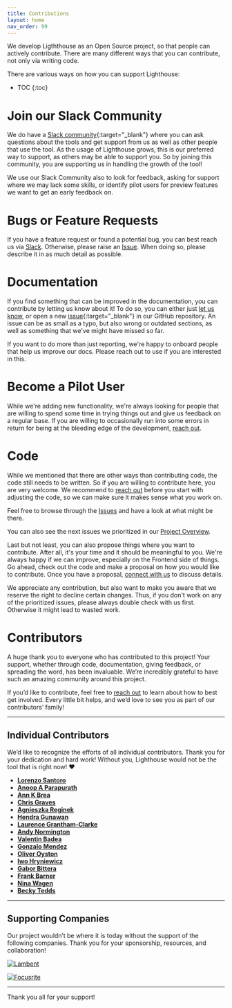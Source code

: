 ```yaml
---
title: Contributions
layout: home
nav_order: 99
---
```


We develop Ligththouse as an Open Source project, so that people can actively contribute. There are many different ways that you can contribute, not only via writing code.

There are various ways on how you can support Lighthouse:

- TOC
{:toc}

# Join our Slack Community
We do have a [Slack community](https://join.slack.com/t/let-people-work/shared_invite/zt-38df4z4sy-iqJEo6S8kmIgIfsgsV0J1A){:target="_blank"} where you can ask questions about the tools and get support from us as well as other people that use the tool. As the usage of Lighthouse grows, this is our preferred way to support, as others may be able to support you. So by joining this community, you are supporting us in handling the growth of the tool!

We use our Slack Community also to look for feedback, asking for support where we may lack some skills, or identify pilot users for preview features we want to get an early feedback on.

# Bugs or Feature Requests
If you have a feature request or found a potential bug, you can best reach us via [Slack](#join-our-slack-community). Otherwise, please raise an [Issue](https://github.com/LetPeopleWork/Lighthouse/issues). When doing so, please describe it in as much detail as possible.

# Documentation
If you find something that can be improved in the documentation, you can contribute by letting us know about it!
To do so, you can either just [let us know](#join-our-slack-community), or open a new [issue](https://github.com/LetPeopleWork/Lighthouse/issues/new?template=documentation-improvement.yml){:target="_blank"} in our GitHub repository. An issue can be as small as a typo, but also wrong or outdated sections, as well as something that we've might have missed so far.

If you want to do more than just reporting, we're happy to onboard people that help us improve our docs. Please reach out to use if you are interested in this.

# Become a Pilot User
While we're adding new functionality, we're always looking for people that are willing to spend some time in trying things out and give us feedback on a regular base. If you are willing to occasionally run into some errors in return for being at the bleeding edge of the development, [reach out](#join-our-slack-community).

# Code
While we mentioned that there are other ways than contributing code, the code still needs to be written. So if you are willing to contribute here, you are very welcome. We recommend to [reach out](#join-our-slack-community) before you start with adjusting the code, so we can make sure it makes sense what you work on.

Feel free to browse through the [Issues](https://github.com/LetPeopleWork/Lighthouse/issues) and have a look at what might be there.

You can also see the next issues we prioritized in our [Project Overview](https://github.com/orgs/LetPeopleWork/projects/3/views/2).

Last but not least, you can also propose things where you want to contribute. After all, it's your time and it should be meaningful to you. We're always happy if we can improve, especially on the Frontend side of things. Go ahead, check out the code and make a proposal on how you would like to contribute. Once you have a proposal, [connect with us](#join-our-slack-community) to discuss details.

We appreciate any contribution, but also want to make you aware that we reserve the right to decline certain changes. Thus, if you don't work on any of the prioritized issues, please always double check with us first. Otherwise it might lead to wasted work.

# Contributors
A huge thank you to everyone who has contributed to this project! Your support, whether through code, documentation, giving feedback, or spreading the word, has been invaluable. We’re incredibly grateful to have such an amazing community around this project.

If you’d like to contribute, feel free to [reach out](#join-our-slack-community) to learn about how to best get involved. Every little bit helps, and we’d love to see you as part of our contributors’ family!

---

## Individual Contributors

We’d like to recognize the efforts of all individual contributors. Thank you for your dedication and hard work! Without you, Lighthouse would not be the tool that is right now! ❤️

- [**Lorenzo Santoro**](https://www.linkedin.com/in/lorenzo-santoro-57172626/)
- [**Anoop A Parapurath**](https://www.linkedin.com/in/anoop-a-parapurath-137a3b4/)
- [**Ann K Brea**](https://www.linkedin.com/in/annkbrea/)
- [**Chris Graves**](https://www.linkedin.com/in/chris-graves-23455ab8/)
- [**Agnieszka Reginek**](https://www.linkedin.com/in/agnieszka-reginek/)
- [**Hendra Gunawan**](https://www.linkedin.com/in/hendragunawan823/)
- [**Laurence Grantham-Clarke**](https://www.linkedin.com/in/laurence-grantham-clarke-a03316131/)
- [**Andy Normington**](https://www.linkedin.com/in/andynormington/)
- [**Valentin Badea**](https://www.linkedin.com/in/valentin-g-badea/)
- [**Gonzalo Mendez**](https://www.linkedin.com/in/gonzalo-mendez-nz/)
- [**Oliver Oyston**](https://www.linkedin.com/in/oliveroyston/)
- [**Iwo Hryniewicz**](https://www.linkedin.com/in/iwo-hryniewicz/)
- [**Gabor Bittera**](https://www.linkedin.com/in/gaborbittera/)
- [**Frank Barner**](https://www.linkedin.com/in/frankbarner/)
- [**Nina Wagen**](https://www.linkedin.com/in/nina-wagen-04a9756a/)
- [**Becky Tedds**](https://www.linkedin.com/in/beckytedds/)

---

## Supporting Companies
<style>
    img {
        max-width: 200px;
    }
</style>

Our project wouldn’t be where it is today without the support of the following companies. Thank you for your sponsorship, resources, and collaboration!

[![Lambent](../assets/contributions//Lambent.svg)](https://lambentspaces.com/)

[![Focusrite](https://cdn11.bigcommerce.com/s-7exlzlf13h/images/stencil/250x100/focusrite-logo_1670497975__72107.original.png)](https://focusrite.com/)

---

Thank you all for your support!